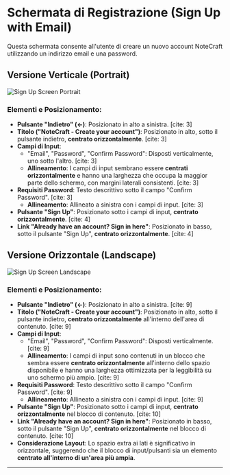 # Schermata di Registrazione (Sign Up with Email)

Questa schermata consente all'utente di creare un nuovo account NoteCraft utilizzando un indirizzo email e una password.

## Versione Verticale (Portrait)

![Sign Up Screen Portrait](NoteCraftFigma_Page2.png)

### Elementi e Posizionamento:
* **Pulsante "Indietro" (←)**: Posizionato in alto a sinistra. [cite: 3]
* **Titolo ("NoteCraft - Create your account")**: Posizionato in alto, sotto il pulsante indietro, **centrato orizzontalmente**. [cite: 3]
* **Campi di Input**:
    * "Email", "Password", "Confirm Password": Disposti verticalmente, uno sotto l'altro. [cite: 3]
    * **Allineamento**: I campi di input sembrano essere **centrati orizzontalmente** e hanno una larghezza che occupa la maggior parte dello schermo, con margini laterali consistenti. [cite: 3]
* **Requisiti Password**: Testo descrittivo sotto il campo "Confirm Password". [cite: 3]
    * **Allineamento**: Allineato a sinistra con i campi di input. [cite: 3]
* **Pulsante "Sign Up"**: Posizionato sotto i campi di input, **centrato orizzontalmente**. [cite: 4]
* **Link "Already have an account? Sign in here"**: Posizionato in basso, sotto il pulsante "Sign Up", **centrato orizzontalmente**. [cite: 4]

## Versione Orizzontale (Landscape)

![Sign Up Screen Landscape](NoteCraftFigma_Page6.png)

### Elementi e Posizionamento:
* **Pulsante "Indietro" (←)**: Posizionato in alto a sinistra. [cite: 9]
* **Titolo ("NoteCraft - Create your account")**: Posizionato in alto, sotto il pulsante indietro, **centrato orizzontalmente** all'interno dell'area di contenuto. [cite: 9]
* **Campi di Input**:
    * "Email", "Password", "Confirm Password": Disposti verticalmente. [cite: 9]
    * **Allineamento**: I campi di input sono contenuti in un blocco che sembra essere **centrato orizzontalmente** all'interno dello spazio disponibile e hanno una larghezza ottimizzata per la leggibilità su uno schermo più ampio. [cite: 9]
* **Requisiti Password**: Testo descrittivo sotto il campo "Confirm Password". [cite: 9]
    * **Allineamento**: Allineato a sinistra con i campi di input. [cite: 9]
* **Pulsante "Sign Up"**: Posizionato sotto i campi di input, **centrato orizzontalmente** nel blocco di contenuto. [cite: 10]
* **Link "Already have an account? Sign in here"**: Posizionato in basso, sotto il pulsante "Sign Up", **centrato orizzontalmente** nel blocco di contenuto. [cite: 10]
* **Considerazione Layout**: Lo spazio extra ai lati è significativo in orizzontale, suggerendo che il blocco di input/pulsanti sia un elemento **centrato all'interno di un'area più ampia**.

---